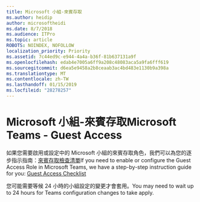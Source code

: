 ```yaml
---
title: Microsoft 小組-來賓存取
ms.author: heidip
author: microsoftheidi
ms.date: 8/7/2018
ms.audience: ITPro
ms.topic: article
ROBOTS: NOINDEX, NOFOLLOW
localization_priority: Priority
ms.assetid: 7c44ed9c-e944-4a4a-b36f-81b637131a9f
ms.openlocfilehash: edab4e7005a6ff9a208c48083aca5a9fa6fff619
ms.sourcegitcommit: d6ea5e9458a2b8ceaab3ac4bd483e1130b9a398a
ms.translationtype: MT
ms.contentlocale: zh-TW
ms.lasthandoff: 01/15/2019
ms.locfileid: "28278257"
---
```

# <a name="microsoft-teams---guest-access"></a><span data-ttu-id="1453c-102">Microsoft 小組-來賓存取</span><span class="sxs-lookup"><span data-stu-id="1453c-102">Microsoft Teams - Guest Access</span></span>

<span data-ttu-id="1453c-103">如果您需要啟用或設定中的 Microsoft 小組的來賓存取角色，我們可以為您的逐步指示指南：[來賓存取檢查清單](https://docs.microsoft.com/en-us/microsoftteams/guest-access-checklist)</span><span class="sxs-lookup"><span data-stu-id="1453c-103">If you need to enable or configure the Guest Access Role in Microsoft Teams, we have a step-by-step instruction guide for you: [Guest Access Checklist](https://docs.microsoft.com/en-us/microsoftteams/guest-access-checklist)</span></span>
  
<span data-ttu-id="1453c-104">您可能需要等候 24 小時的小組設定的變更才會套用。</span><span class="sxs-lookup"><span data-stu-id="1453c-104">You may need to wait up to 24 hours for Teams configuration changes to take apply.</span></span>
  

